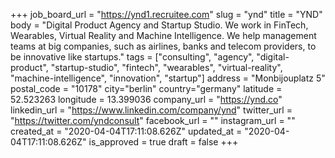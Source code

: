 +++
job_board_url = "https://ynd1.recruitee.com"
slug = "ynd"
title = "YND"
body = "Digital Product Agency and Startup Studio. We work in FinTech, Wearables, Virtual Reality and Machine Intelligence. We help management teams at big companies, such as airlines, banks and telecom providers, to be innovative like startups."
tags = ["consulting", "agency", "digital-product", "startup-studio", "fintech", "wearables", "virtual-reality", "machine-intelligence", "innovation", "startup"]
address = "Monbijouplatz 5"
postal_code = "10178"
city="berlin"
country="germany"
latitude = 52.523263
longitude = 13.399036 
company_url = "https://ynd.co"
linkedin_url = "https://www.linkedin.com/company/ynd"
twitter_url = "https://twitter.com/yndconsult"
facebook_url = ""
instagram_url = ""
created_at = "2020-04-04T17:11:08.626Z"
updated_at = "2020-04-04T17:11:08.626Z"
is_approved = true
draft = false
+++
